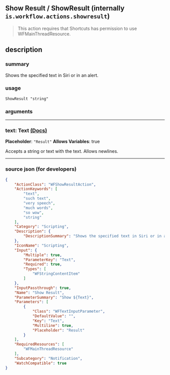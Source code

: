 
## Show Result / ShowResult (internally `is.workflow.actions.showresult`)

> This action requires that Shortcuts has permission to use WFMainThreadResource.


## description

### summary

Shows the specified text in Siri or in an alert.


### usage
```
ShowResult "string"
```

### arguments

---

### text: Text [(Docs)](https://pfgithub.github.io/shortcutslang/gettingstarted#text-field)
**Placeholder**: `"Result"`
**Allows Variables**: true



Accepts a string 
or text
with the text. Allows newlines.

---

### source json (for developers)

```json
{
	"ActionClass": "WFShowResultAction",
	"ActionKeywords": [
		"text",
		"such text",
		"very speech",
		"much words",
		"so wow",
		"string"
	],
	"Category": "Scripting",
	"Description": {
		"DescriptionSummary": "Shows the specified text in Siri or in an alert."
	},
	"IconName": "Scripting",
	"Input": {
		"Multiple": true,
		"ParameterKey": "Text",
		"Required": true,
		"Types": [
			"WFStringContentItem"
		]
	},
	"InputPassthrough": true,
	"Name": "Show Result",
	"ParameterSummary": "Show ${Text}",
	"Parameters": [
		{
			"Class": "WFTextInputParameter",
			"DefaultValue": "",
			"Key": "Text",
			"Multiline": true,
			"Placeholder": "Result"
		}
	],
	"RequiredResources": [
		"WFMainThreadResource"
	],
	"Subcategory": "Notification",
	"WatchCompatible": true
}
```
